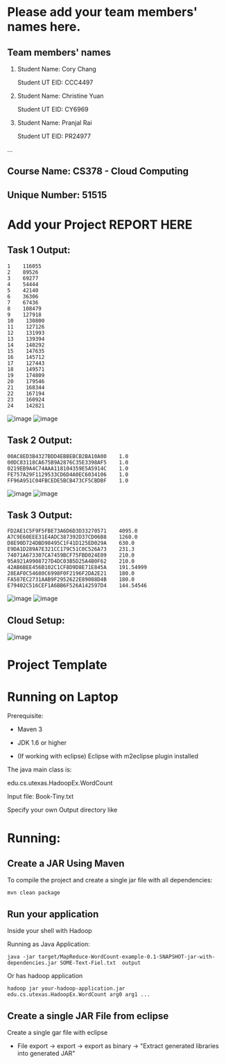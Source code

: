 # Please add your team members' names here. 

## Team members' names 

1. Student Name: Cory Chang

   Student UT EID: CCC4497

2. Student Name: Christine Yuan

   Student UT EID: CY6969

3. Student Name: Pranjal Rai

   Student UT EID: PR24977

 ...

##  Course Name: CS378 - Cloud Computing 

##  Unique Number: 51515
    


# Add your Project REPORT HERE 

## Task 1 Output:

```
1    116055
2    89526
3    69277
4    54444
5    42140
6    36306
7    67436
8    108479
9    127918
10    130800
11    127126
12    131993
13    139394
14    140292
15    147635
16    145712
17    127443
18    149571
19    174809
20    179546
21    168344
22    167194
23    160924
24    142821
```
![image](task1-yarn1.png)
![image](task1-yarn2.png)

## Task 2 Output:

```
00AC8ED3B4327BDD4EBBEBCB2BA10A00    1.0
00DC83118CA675B9A2876C35E3398AF5    1.0
0219EB9A4C74AAA118104359E5A5914C    1.0
FE757A29F1129533CD6D4A0EC6034106    1.0
FF96A951C04FBCEDE5BCB473CF5CBDBF    1.0
```
![image](task2-yarn1.png)
![image](task2-yarn2.png)

## Task 3 Output:

```
FD2AE1C5F9F5FBE73A6D6D3D33270571    4095.0
A7C9E60EEE31E4ADC387392D37CD06B8    1260.0
D8E90D724DBD98495C1F41D125ED029A    630.0
E9DA1D289A7E321CC179C51C0C526A73    231.3
74071A673307CA7459BCF75FBD024E09    210.0
95A921A9908727D4DC03B5D25A4B0F62    210.0
42AB6BEE456B102C1CF8D9D8E71E845A    191.54999
28EAF0C54680C6998F0F2196F2DA2E21    180.0
FA587EC2731AAB9F2952622E89088D4B    180.0
E79402C516CEF1A6BB6F526A142597D4    144.54546
```
![image](task3-yarn1.png)
![image](task3-yarn2.png)

## Cloud Setup:

![image](cluster-setup.png)

# Project Template

# Running on Laptop     ####

Prerequisite:

- Maven 3

- JDK 1.6 or higher

- (If working with eclipse) Eclipse with m2eclipse plugin installed


The java main class is:

edu.cs.utexas.HadoopEx.WordCount 

Input file:  Book-Tiny.txt  

Specify your own Output directory like 

# Running:




## Create a JAR Using Maven 

To compile the project and create a single jar file with all dependencies: 
	
```	mvn clean package ```



## Run your application
Inside your shell with Hadoop

Running as Java Application:

```java -jar target/MapReduce-WordCount-example-0.1-SNAPSHOT-jar-with-dependencies.jar SOME-Text-Fiel.txt  output``` 

Or has hadoop application

```hadoop jar your-hadoop-application.jar edu.cs.utexas.HadoopEx.WordCount arg0 arg1 ... ```



## Create a single JAR File from eclipse



Create a single gar file with eclipse 

*  File export -> export  -> export as binary ->  "Extract generated libraries into generated JAR"

